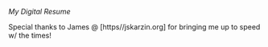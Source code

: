 *My Digital Resume*

Special thanks to James @ [https//jskarzin.org] for bringing me up to speed w/ the times!
